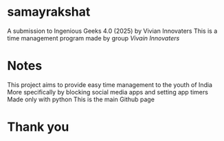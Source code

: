 # samayrakshat
A submission to Ingenious Geeks 4.0 (2025) by Vivian Innovaters
This is a time management program made by group
*Vivain Innovaters*
# Notes
This project aims to provide easy time management to the youth of India
More specifically by blocking social media apps and setting app timers
Made only with python
This is the main Github page
# Thank you
